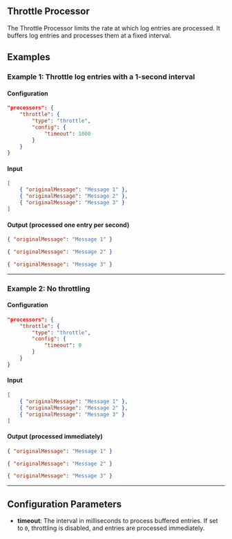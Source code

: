 ## Throttle Processor

The Throttle Processor limits the rate at which log entries are processed. It buffers log entries and processes them at a fixed interval.

## Examples

### Example 1: Throttle log entries with a 1-second interval
#### Configuration
```json
"processors": {
	"throttle": {
		"type": "throttle",
		"config": {
			"timeout": 1000
		}
	}
}
```

#### Input
```json
[
	{ "originalMessage": "Message 1" },
	{ "originalMessage": "Message 2" },
	{ "originalMessage": "Message 3" }
]
```

#### Output (processed one entry per second)
```json
{ "originalMessage": "Message 1" }
```
```json
{ "originalMessage": "Message 2" }
```
```json
{ "originalMessage": "Message 3" }
```

---

### Example 2: No throttling
#### Configuration
```json
"processors": {
	"throttle": {
		"type": "throttle",
		"config": {
			"timeout": 0
		}
	}
}
```

#### Input
```json
[
	{ "originalMessage": "Message 1" },
	{ "originalMessage": "Message 2" },
	{ "originalMessage": "Message 3" }
]
```

#### Output (processed immediately)
```json
{ "originalMessage": "Message 1" }
```
```json
{ "originalMessage": "Message 2" }
```
```json
{ "originalMessage": "Message 3" }
```

---

## Configuration Parameters
* **timeout**: The interval in milliseconds to process buffered entries. If set to `0`, throttling is disabled, and entries are processed immediately.
